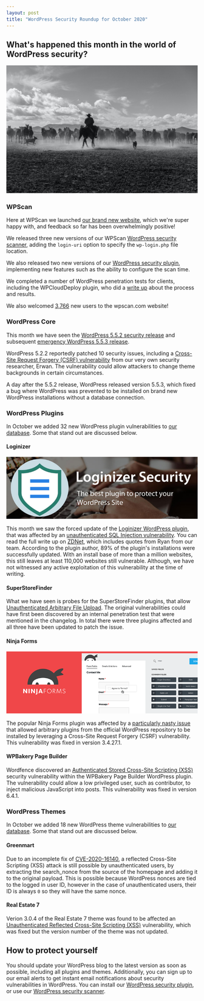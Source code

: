 ```yaml
---
layout: post
title: "WordPress Security Roundup for October 2020"
---
```


## What's happened this month in the world of WordPress security?

![WordPress Vulnerability Roundup](/assets/posts/roundup-october/header.jpg)

### WPScan

Here at WPScan we launched [our brand new website](https://blog.wpscan.com/2020/10/09/new-wpscan-website.html), which we're super happy with, and feedback so far has been overwhelmingly positive!

We released three new versions of our WPScan [WordPress security scanner](https://github.com/wpscanteam/wpscan), adding the `login-uri` option to specify the `wp-login.php` file location.

We also released two new versions of our [WordPress security plugin](https://wordpress.org/plugins/wpscan/), implementing new features such as the ability to configure the scan time.

We completed a number of WordPress penetration tests for clients, including the WPCloudDeploy plugin, who did a [write up](https://wpclouddeploy.com/wpclouddeploy-v-4-1-0-a-security-focused-update/) about the process and results.

We also welcomed [3,766](https://twitter.com/_WPScan_/status/1323172998870958081) new users to the wpscan.com website!

### WordPress Core

This month we have seen the [WordPress 5.5.2 security release](https://blog.wpscan.com/2020/10/30/wordpress-5.5.2-security-release.html) and subsequent [emergency WordPress 5.5.3 release](https://www.wordfence.com/blog/2020/10/emergency-wp-5-5-3-release/).

WordPress 5.2.2 reportedly patched 10 security issues, including a [Cross-Site Request Forgery (CSRF) vulnerability](https://wpscan.com/vulnerability/10454) from our very own security researcher, Erwan. The vulnerability could allow attackers to change theme backgrounds in certain circumstances.

A day after the 5.5.2 release, WordPress released version 5.5.3, which fixed a bug where WordPress was prevented to be installed on brand new WordPress installations without a database connection.

### WordPress Plugins

In October we added 32 new WordPress plugin vulnerabilities to [our database](https://wpscan.org). Some that stand out are discussed below.

#### Loginizer

![Loginizer Plugin](/assets/posts/roundup-october/loginizer.jpg)

This month we saw the forced update of the [Loginizer WordPress plugin](https://en-gb.wordpress.org/plugins/loginizer/), that was affected by an [unauthenticated SQL Injection vulnerability](https://wpscan.com/vulnerability/10441). You can read the full write up on [ZDNet](https://www.zdnet.com/article/wordpress-deploys-forced-security-update-for-dangerous-bug-in-popular-plugin/), which includes quotes from Ryan from our team. According to the plugin author, 89% of the plugin's installations were successfully updated. With an install base of more than a million websites, this still leaves at least 110,000 websites still vulnerable. Although, we have not witnessed any active exploitation of this vulnerability at the time of writing.

#### SuperStoreFinder

What we have seen is probes for the SuperStoreFinder plugins, that allow [Unauthenticated Arbitrary File Upload](https://wpscan.com/vulnerability/10439). The original vulnerabilities could have first been discovered by an internal penetration test that were mentioned in the changelog. In total there were three plugins affected and all three have been updated to patch the issue.

#### Ninja Forms

![Loginizer Plugin](/assets/posts/roundup-october/ninjaforms.png)

The popular Ninja Forms plugin was affected by a [particularly nasty issue](https://wpscan.com/vulnerability/10424) that allowed arbitrary plugins from the official WordPress repository to be installed by leveraging a Cross-Site Request Forgery (CSRF) vulnerability. This vulnerability was fixed in version 3.4.27.1.

#### WPBakery Page Builder

Wordfence discovered an [Authenticated Stored Cross-Site Scripting (XSS)](https://wpscan.com/vulnerability/10422) security vulnerability within the WPBakery Page Builder WordPress plugin. The vulnerability could allow a low privileged user, such as contributor, to inject malicious JavaScript into posts. This vulnerability was fixed in version 6.4.1.

### WordPress Themes

In October we added 18 new WordPress theme vulnerabilities to [our database](https://wpscan.org). Some that stand out are discussed below.

#### Greenmart

Due to an incomplete fix of [CVE-2020-16140](https://wpscan.com/vulnerability/10444), a reflected Cross-Site Scripting (XSS) attack is still possible by unauthenticated users, by extracting the search_nonce from the source of the homepage and adding it to the original payload. This is possible because WordPress nonces are tied to the logged in user ID, however in the case of unauthenticated users, their ID is always `0` so they will have the same nonce.

#### Real Estate 7

Verion 3.0.4 of the Real Estate 7 theme was found to be affected an [Unauthenticated Reflected Cross-Site Scripting (XSS)](https://wpscan.com/vulnerability/10421) vulnerability, which was fixed but the version number of the theme was not updated.

## How to protect yourself

You should update your WordPress blog to the latest version as soon as possible, including all plugins and themes. Additionally, you can sign up to our email alerts to get instant email notifications about security vulnerabilities in WordPress. You can install our [WordPress security plugin](https://wordpress.org/plugins/wpscan/), or use our [WordPress security scanner](https://wpscan.org/).
